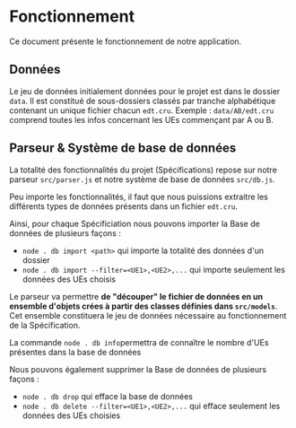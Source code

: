 # Fonctionnement
Ce document présente le fonctionnement de notre application.

## Données
Le jeu de données initialement données pour le projet est dans le dossier `data`. Il est constitué de sous-dossiers classés par tranche alphabétique contenant un unique fichier chacun `edt.cru`. 
Exemple : `data/AB/edt.cru` comprend toutes les infos concernant les UEs commençant par A ou B.

## Parseur & Système de base de données
La totalité des fonctionnalités du projet (Spécifications) repose sur notre parseur `src/parser.js` et notre système de base de données `src/db.js`.

Peu importe les fonctionnalités, il faut que nous puissions extraitre les différents types de données présents dans un fichier `edt.cru`. 

Ainsi, pour chaque Spécificiation nous pouvons importer la Base de données de plusieurs façons :
 - `node . db import <path>` qui importe la totalité des données d'un dossier
 - `node . db import --filter=<UE1>,<UE2>,...` qui importe seulement les données des UEs choisis
 
Le parseur va permettre **de "découper" le fichier de données en un ensemble d'objets crées à partir des classes définies dans `src/models`**. Cet ensemble constituera le jeu de données nécessaire au fonctionnement de la Spécification.

La commande `node . db info`permettra de connaître le nombre d'UEs présentes dans la base de données

Nous pouvons également supprimer la Base de données de plusieurs façons :
 - `node . db drop` qui efface la base de données
 - `node . db delete --filter=<UE1>,<UE2>,...` qui efface seulement les données des UEs choisies


